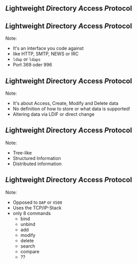 <!-- .slide: data-transition="fade-in" -->
## *L*ightweight *D*irectory *A*ccess *P*rotocol




<!-- .slide: data-transition="fade-in" -->
## <span class="light">*L*ightweight *D*irectory *A*ccess</span> *P*rotocol

Note:
* It's an interface you code against
* like HTTP, SMTP, NEWS or IRC
* ```ldap``` or ```ldaps```
* Port 369 oder 996




<!-- .slide: data-transition="fade-in" -->
## <span class="light">*L*ightweight *D*irectory</span> *A*ccess <span class="light">*P*rotocol</span>

Note:
* It's about Access, Create, Modify and Delete data
* No definition of how to store or what data is supported!
* Altering data via LDIF or direct change




<!-- .slide: data-transition="fade-in" -->
## <span class="light">*L*ightweight</span> *D*irectory <span class="light">*A*ccess *P*rotocol</span>

Note:
* Tree-like
* Structured Information
* Distributed information




<!-- .slide: data-transition="fade-in" -->
## *L*ightweight <span class="light">*D*irectory <span class="light">*A*ccess *P*rotocol</span>

Note:
* Opposed to ```DAP``` or ```X500```
* Uses the TCP/IP-Stack
* only 8 commands
  * bind
  * unbind
  * add
  * modify
  * delete
  * search
  * compare
  * ??